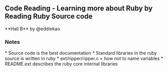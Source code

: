<h2>Code Reading - Learning more about Ruby by Reading Ruby Source code</h2>
**Hall B** by @eddiekao

<h3>Notes</h3>
* Source code is the best documentation
* Standard libraries in the ruby source is written in ruby
* ext/ripper/ripper.c = how not to name variables
* README.ext describes the ruby core internal libraries